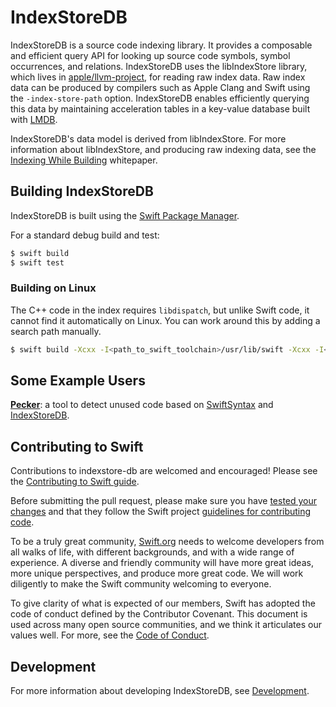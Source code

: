 # IndexStoreDB



IndexStoreDB is a source code indexing library. It provides a composable and efficient query API for looking up source code symbols, symbol occurrences, and relations. IndexStoreDB uses the libIndexStore library, which lives in [apple/llvm-project](https://github.com/apple/llvm-project/tree/apple/main/clang/tools/IndexStore), for reading raw index data. Raw index data can be produced by compilers such as Apple Clang and Swift using the `-index-store-path` option. IndexStoreDB enables efficiently querying this data by maintaining acceleration tables in a key-value database built with [LMDB](http://www.lmdb.tech/).


IndexStoreDB's data model is derived from libIndexStore. For more information about libIndexStore, and producing raw indexing data, see the [Indexing While Building](https://docs.google.com/document/d/1cH2sTpgSnJZCkZtJl1aY-rzy4uGPcrI-6RrUpdATO2Q/) whitepaper.

## Building IndexStoreDB

IndexStoreDB is built using the [Swift Package Manager](https://github.com/swiftlang/swift-package-manager).

For a standard debug build and test:

```sh
$ swift build
$ swift test
```

### Building on Linux

The C++ code in the index requires `libdispatch`, but unlike Swift code, it cannot find it automatically on Linux. You can work around this by adding a search path manually.

```sh
$ swift build -Xcxx -I<path_to_swift_toolchain>/usr/lib/swift -Xcxx -I<path_to_swift_toolchain>/usr/lib/swift/Block
```

## Some Example Users

[**Pecker**](https://github.com/woshiccm/Pecker): a tool to detect unused code based on [SwiftSyntax](https://github.com/swiftlang/swift-syntax.git) and [IndexStoreDB](https://github.com/swiftlang/indexstore-db.git).

## Contributing to Swift

Contributions to indexstore-db are welcomed and encouraged! Please see the
[Contributing to Swift guide](https://swift.org/contributing/).

Before submitting the pull request, please make sure you have [tested your
 changes](https://github.com/apple/swift/blob/main/docs/ContinuousIntegration.md)
 and that they follow the Swift project [guidelines for contributing
 code](https://swift.org/contributing/#contributing-code).

To be a truly great community, [Swift.org](https://swift.org/) needs to welcome
developers from all walks of life, with different backgrounds, and with a wide
range of experience. A diverse and friendly community will have more great
ideas, more unique perspectives, and produce more great code. We will work
diligently to make the Swift community welcoming to everyone.

To give clarity of what is expected of our members, Swift has adopted the
code of conduct defined by the Contributor Covenant. This document is used
across many open source communities, and we think it articulates our values
well. For more, see the [Code of Conduct](https://swift.org/code-of-conduct/).



## Development

For more information about developing IndexStoreDB, see [Development](Documentation/Development.md).
